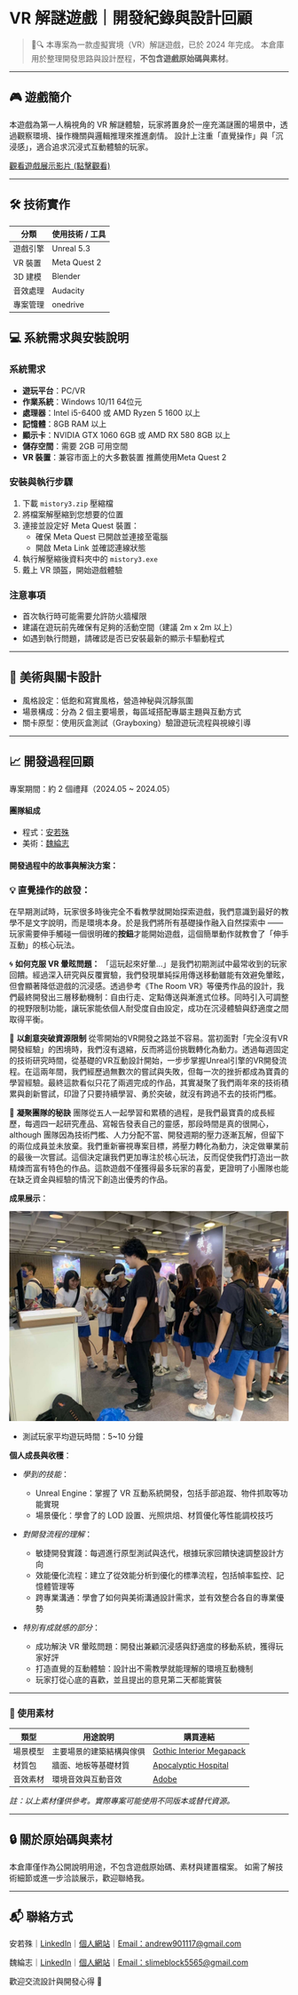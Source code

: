 # VR 解謎遊戲｜開發紀錄與設計回顧

> 🧠🔍 本專案為一款虛擬實境（VR）解謎遊戲，已於 2024 年完成。
> 本倉庫用於整理開發思路與設計歷程，**不包含遊戲原始碼與素材**。

---

## 🎮 遊戲簡介

本遊戲為第一人稱視角的 VR 解謎體驗，玩家將置身於一座充滿謎團的場景中，透過觀察環境、操作機關與邏輯推理來推進劇情。
設計上注重「直覺操作」與「沉浸感」，適合追求沉浸式互動體驗的玩家。

[觀看遊戲展示影片 (點擊觀看)](https://youtu.be/qXsdbeFwIuY?si=amonb6-xs8z1qoff)

---

## 🛠️ 技術實作

| 分類     | 使用技術 / 工具 |
| -------- | --------------- |
| 遊戲引擎 | Unreal 5.3      |
| VR 裝置  | Meta Quest 2    |
| 3D 建模  | Blender         |
| 音效處理 | Audacity        |
| 專案管理 | onedrive        |


## 💻 系統需求與安裝說明

### 系統需求
- **遊玩平台**：PC/VR
- **作業系統**：Windows 10/11 64位元
- **處理器**：Intel i5-6400 或 AMD Ryzen 5 1600 以上
- **記憶體**：8GB RAM 以上
- **顯示卡**：NVIDIA GTX 1060 6GB 或 AMD RX 580 8GB 以上
- **儲存空間**：需要 2GB 可用空間
- **VR 裝置**：兼容市面上的大多數裝置 推薦使用Meta Quest 2

### 安裝與執行步驟

1. 下載 `mistory3.zip` 壓縮檔
2. 將檔案解壓縮到您想要的位置
3. 連接並設定好 Meta Quest 裝置：
   - 確保 Meta Quest 已開啟並連接至電腦
   - 開啟 Meta Link 並確認連線狀態
4. 執行解壓縮後資料夾中的 `mistory3.exe`
5. 戴上 VR 頭盔，開始遊戲體驗

### 注意事項
- 首次執行時可能需要允許防火牆權限
- 建議在遊玩前先確保有足夠的活動空間（建議 2m x 2m 以上）
- 如遇到執行問題，請確認是否已安裝最新的顯示卡驅動程式

---

## 🎨 美術與關卡設計

- 風格設定：低飽和寫實風格，營造神秘與沉靜氛圍
- 場景構成：分為 2 個主要場景，每區域搭配專屬主題與互動方式
- 關卡原型：使用灰盒測試（Grayboxing）驗證遊玩流程與視線引導


---

## 📈 開發過程回顧

 專案期間：約 2 個禮拜（2024.05 ~ 2024.05）

#### **團隊組成**

- 程式：[安若殊](https://noveres.github.io/)
- 美術：[魏綸志](https://slimedark5565.artstation.com/)

#### **開發過程中的故事與解決方案**：

### 💡 **直覺操作的啟發：**

  在早期測試時，玩家很多時後完全不看教學就開始探索遊戲，我們意識到最好的教學不是文字說明，而是環境本身。於是我們將所有基礎操作融入自然探索中 —— 玩家需要伸手觸碰一個很明確的**按鈕**才能開始遊戲，這個簡單動作就教會了「伸手互動」的核心玩法。

  🌀 **如何克服 VR 暈眩問題：**
  「這玩起來好暈...」是我們初期測試中最常收到的玩家回饋。經過深入研究與反覆實驗，我們發現單純採用傳送移動雖能有效避免暈眩，但會顯著降低遊戲的沉浸感。透過參考《The Room VR》等優秀作品的設計，我們最終開發出三層移動機制：自由行走、定點傳送與漸進式位移。同時引入可調整的視野限制功能，讓玩家能依個人耐受度自由設定，成功在沉浸體驗與舒適度之間取得平衡。

  💪 **以創意突破資源限制**
  從零開始的VR開發之路並不容易。當初面對「完全沒有VR開發經驗」的困境時，我們沒有退縮，反而將這份挑戰轉化為動力。透過每週固定的技術研究時間，從基礎的VR互動設計開始，一步步掌握Unreal引擎的VR開發流程。在這兩年間，我們經歷過無數次的嘗試與失敗，但每一次的挫折都成為寶貴的學習經驗。最終這款看似只花了兩週完成的作品，其實凝聚了我們兩年來的技術積累與創新嘗試，印證了只要持續學習、勇於突破，就沒有跨過不去的技術門檻。

  🤝 **凝聚團隊的秘訣**
  團隊從五人一起學習和累積的過程，是我們最寶貴的成長經歷，每週四一起研究產品、寫報告發表自己的靈感，那段時間是真的很開心， although 團隊因為技術門檻、人力分配不當、開發週期的壓力逐漸瓦解，但留下的兩位成員並未放棄。我們重新審視專案目標，將壓力轉化為動力，決定做畢業前的最後一次嘗試。這個決定讓我們更加專注於核心玩法，反而促使我們打造出一款精煉而富有特色的作品。這款遊戲不僅獲得最多玩家的喜愛，更證明了小團隊也能在缺乏資金與經驗的情況下創造出優秀的作品。


 **成果展示**：
 
![alt text](img/1715179678246.jpg)

- 測試玩家平均遊玩時間：5~10 分鐘

 **個人成長與收穫**：

- *學到的技能*：
  - Unreal Engine：掌握了 VR 互動系統開發，包括手部追蹤、物件抓取等功能實現
  - 場景優化：學會了的 LOD 設置、光照烘焙、材質優化等性能調校技巧

- *對開發流程的理解*：
  - 敏捷開發實踐：每週進行原型測試與迭代，根據玩家回饋快速調整設計方向
  - 效能優化流程：建立了從效能分析到優化的標準流程，包括幀率監控、記憶體管理等
  - 跨專業溝通：學會了如何與美術溝通設計需求，並有效整合各自的專業優勢

- *特別有成就感的部分*：
  - 成功解決 VR 暈眩問題：開發出兼顧沉浸感與舒適度的移動系統，獲得玩家好評
  - 打造直覺的互動體驗：設計出不需教學就能理解的環境互動機制
  - 玩家打從心底的喜歡，並且提出的意見第二天都能實裝

---
### 🎨 使用素材

| 類型   | 用途說明         | 購買連結                                                                                            |
| ---- | ------------ | ----------------------------------------------------------------------------------------------- |
| 場景模型 | 主要場景的建築結構與傢俱 | [Gothic Interior Megapack](https://www.fab.com/listings/c856b256-c060-4337-8156-8b604ce0cadd)   |
| 材質包  | 牆面、地板等基礎材質   | [Apocalyptic Hospital](https://www.fab.com/zh-cn/listings/84e5ee9c-1b14-4cd3-b4c3-731117221e1c) |
| 音效素材 | 環境音效與互動音效    | [Adobe](https://www.adobe.com/products/audition/offers/adobeauditiondlcsfx.html)                |

*註：以上素材僅供參考。實際專案可能使用不同版本或替代資源。*


---

## 🔒 關於原始碼與素材

本倉庫僅作為公開說明用途，不包含遊戲原始碼、素材與建置檔案。
如需了解技術細節或進一步洽談展示，歡迎聯絡我。


---

## 📬 聯絡方式

安若殊｜[LinkedIn](https://www.linkedin.com/in/noveres/)｜[個人網站](https://noveres.github.io/)｜[Email：andrew901117@gmail.com](https://mail.google.com/mail/?view=cm&to=andrew901117@gmail.com)

魏綸志｜[LinkedIn](https://www.linkedin.com/in/guan-jhih-wei-044853324)｜[個人網站](https://slimedark5565.artstation.com/)｜[Email：slimeblock5565@gmail.com](https://mail.google.com/mail/?view=cm&to=slimeblock5565@gmail.com)

歡迎交流設計與開發心得 🙌
